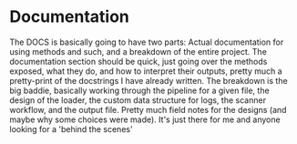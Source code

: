 # Documentation
The DOCS is basically going to have two parts: Actual documentation for using methods and such, and a breakdown of the entire project. The documentation section should be quick, just going over the methods exposed, what they do, and how to interpret their outputs, pretty much a pretty-print of the docstrings I have already written. The breakdown is the big baddie, basically working through the pipeline for a given file, the design of the loader, the custom data structure for logs, the scanner workflow, and the output file. Pretty much field notes for the designs (and maybe why some choices were made). It's just there for me and anyone looking for a 'behind the scenes'

